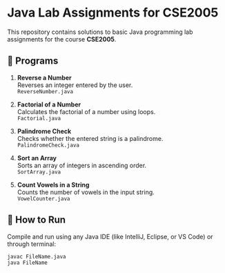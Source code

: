 # Java Lab Assignments for CSE2005

This repository contains solutions to basic Java programming lab assignments for the course **CSE2005**.

## 🔧 Programs

1. **Reverse a Number**  
   Reverses an integer entered by the user.  
   `ReverseNumber.java`

2. **Factorial of a Number**  
   Calculates the factorial of a number using loops.  
   `Factorial.java`

3. **Palindrome Check**  
   Checks whether the entered string is a palindrome.  
   `PalindromeCheck.java`

4. **Sort an Array**  
   Sorts an array of integers in ascending order.  
   `SortArray.java`

5. **Count Vowels in a String**  
   Counts the number of vowels in the input string.  
   `VowelCounter.java`

## 📌 How to Run
Compile and run using any Java IDE (like IntelliJ, Eclipse, or VS Code) or through terminal:

```bash
javac FileName.java
java FileName
